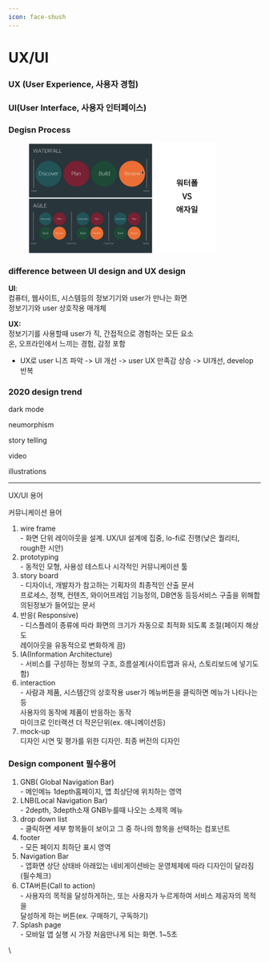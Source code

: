 ```yaml
---
icon: face-shush
---
```


# UX/UI

### UX (User Experience, 사용자 경험)

### UI(User Interface, 사용자 인터페이스)



### Degisn Process

<div align="left"><figure><img src="../../.gitbook/assets/image.png" alt="" width="375"><figcaption></figcaption></figure></div>

### difference between UI design and UX design

**UI**: \
컴퓨터, 웹사이트, 시스템등의 정보기기와 user가 만나는 화면\
정보기기와 user 상호작용 매개체

**UX:**\
정보기기를 사용할때 user가 직, 간접적으로 경험하는 모든 요소\
온, 오프라인에서 느끼는 경험, 감정 포함

* UX로 user 니즈 파악 -> UI 개선 -> user UX 만족감 상승 -> UI개선, develop 반복

### 2020 design trend

dark mode

neumorphism

story telling

video

illustrations

***

UX/UI 용어

커뮤니케이션 용어

1. wire frame\
   \- 화면 단위 레이아웃을 설계. UX/UI 설계에 집중, lo-fi로 진행(낮은 퀄리티, rough한 시안)
2. prototyping\
   \- 동적인 모형, 사용성 테스트나 시각적인 커뮤니케이션 툴
3. story board\
   \- 디자이너, 개발자가 참고하는 기획자의 최종적인 산출 문서\
   프로세스, 정책, 컨텐츠, 와이어프레임 기능정의, DB연동 등등서비스  구출을 위해합의된정보가 들어있는 문서
4. 반응( Responsive)\
   \- 디스플레이 종류에 따라 화면의 크기가 자동으로 최적화 되도록 조절(페이지 해상도\
   레이아웃을 유동적으로 변화하게 끔)
5. IA(Information Architecture)\
   \- 서비스를 구성하는 정보의 구조, 흐름설계(사이트맵과 유사, 스토리보드에 넣기도 함)
6. interaction\
   \- 사람과 제품, 시스템간의 상호작용 user가 메뉴버튼을 클릭하면 메뉴가 나타나는 등 \
   사용자의 동작에 제품이 반응하는 동작 \
   마이크로 인터랙션 더 작은단위(ex. 애니메이션등)
7. mock-up\
   디자인 시연 및 평가를 위한 디자인. 최종 버전의 디자인

### Design component 필수용어

1. GNB( Global Navigation Bar)\
   \- 메인메뉴 1depth홈페이지, 앱 최상단에 위치하는 영역
2. &#x20;LNB(Local Navigation Bar)\
   \- 2depth, 3depth소재 GNB누를때 나오는 소제목 메뉴
3. drop down list\
   \- 클릭하면 세부 항목들이 보이고 그 중 하나의 항목을 선택하는 컴포넌트
4. footer\
   \- 모든 페이지 최하단 표시 영역
5. Navigation Bar\
   \- 앱화면 상단 상태바 아래있는 네비게이션바는 운영체제에 따라 디자인이 달라짐\
   (필수체크)
6. CTA버튼(Call to action)\
   \- 사용자의 목적을 달성하게하는, 또는 사용자가 누르게하여 서비스 제공자의 목적을\
   달성하게 하는 버튼(ex. 구매하기, 구독하기)
7. Splash page\
   \- 모바일 앱 실행 시 가장 처음만나게 되는 화면. 1\~5초

\














